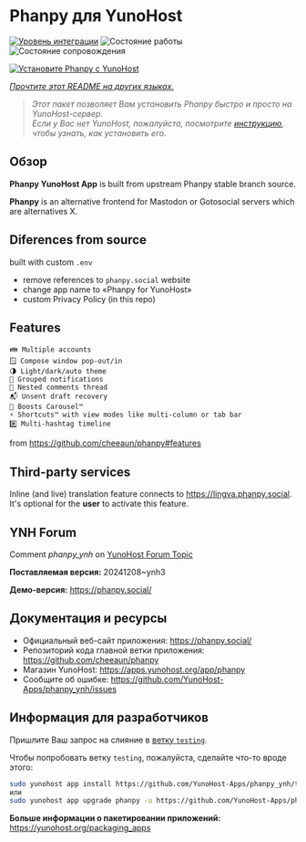 <!--
Важно: этот README был автоматически сгенерирован <https://github.com/YunoHost/apps/tree/master/tools/readme_generator>
Он НЕ ДОЛЖЕН редактироваться вручную.
-->

# Phanpy для YunoHost

[![Уровень интеграции](https://apps.yunohost.org/badge/integration/phanpy)](https://ci-apps.yunohost.org/ci/apps/phanpy/)
![Состояние работы](https://apps.yunohost.org/badge/state/phanpy)
![Состояние сопровождения](https://apps.yunohost.org/badge/maintained/phanpy)

[![Установите Phanpy с YunoHost](https://install-app.yunohost.org/install-with-yunohost.svg)](https://install-app.yunohost.org/?app=phanpy)

*[Прочтите этот README на других языках.](./ALL_README.md)*

> *Этот пакет позволяет Вам установить Phanpy быстро и просто на YunoHost-сервер.*  
> *Если у Вас нет YunoHost, пожалуйста, посмотрите [инструкцию](https://yunohost.org/install), чтобы узнать, как установить его.*

## Обзор

**Phanpy YunoHost App** is built from upstream Phanpy stable branch source.

**Phanpy** is an alternative frontend for Mastodon or Gotosocial servers which are alternatives X.


## Diferences from source

built with custom `.env`

* remove references to `phanpy.social` website
* change app name to «Phanpy for YunoHost»
* custom Privacy Policy (in this repo)

## Features

    👪 Multiple accounts
    🪟 Compose window pop-out/in
    🌗 Light/dark/auto theme
    🔔 Grouped notifications
    🪺 Nested comments thread
    📬 Unsent draft recovery
    🎠 Boosts Carousel™️
    ⚡ Shortcuts™️ with view modes like multi-column or tab bar
    #️⃣ Multi-hashtag timeline

from <https://github.com/cheeaun/phanpy#features>

## Third-party services

Inline (and live) translation feature connects to <https://lingva.phanpy.social>. It's optional for the **user** to activate this feature.

## YNH Forum

Comment *phanpy_ynh* on [YunoHost Forum Topic](https://forum.yunohost.org/t/phanpy-a-minimalistic-opinionated-fediverse-web-client/32095)



**Поставляемая версия:** 20241208~ynh3

**Демо-версия:** <https://phanpy.social/>
## Документация и ресурсы

- Официальный веб-сайт приложения: <https://phanpy.social/>
- Репозиторий кода главной ветки приложения: <https://github.com/cheeaun/phanpy>
- Магазин YunoHost: <https://apps.yunohost.org/app/phanpy>
- Сообщите об ошибке: <https://github.com/YunoHost-Apps/phanpy_ynh/issues>

## Информация для разработчиков

Пришлите Ваш запрос на слияние в [ветку `testing`](https://github.com/YunoHost-Apps/phanpy_ynh/tree/testing).

Чтобы попробовать ветку `testing`, пожалуйста, сделайте что-то вроде этого:

```bash
sudo yunohost app install https://github.com/YunoHost-Apps/phanpy_ynh/tree/testing --debug
или
sudo yunohost app upgrade phanpy -u https://github.com/YunoHost-Apps/phanpy_ynh/tree/testing --debug
```

**Больше информации о пакетировании приложений:** <https://yunohost.org/packaging_apps>
